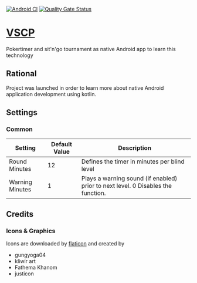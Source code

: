 [![Android CI](https://github.com/arburk/vscp/actions/workflows/android_ci.yml/badge.svg)](https://github.com/arburk/vscp/actions/workflows/android_ci.yml)
[![Quality Gate Status](https://sonarcloud.io/api/project_badges/measure?project=arburk_vscp&metric=alert_status)](https://sonarcloud.io/summary/new_code?id=arburk_vscp)

#  [VSCP](http://vscp.ch/)
Pokertimer and sit'n'go tournament as native Android app to learn this technology

## Rational
Project was launched in order to learn more about native Android application development using kotlin.


## Settings
### Common

| Setting         | Default Value | Description                                                                      |
|-----------------|---------------|----------------------------------------------------------------------------------|
| Round Minutes   | 12            | Defines the timer in minutes per blind level                                     |
| Warning Minutes | 1             | Plays a warning sound (if enabled) prior to next level. 0 Disables the function. |


## Credits

### Icons & Graphics
Icons are downloaded by [flaticon](https://www.flaticon.com/) and created by 
- gungyoga04
- kliwir art
- Fathema Khanom
- justicon
